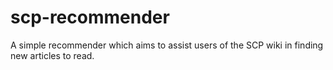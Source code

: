 # scp-recommender
A simple recommender which aims to assist users of the SCP wiki in finding new articles to read.
